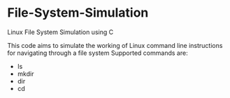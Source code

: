 # File-System-Simulation
Linux File System Simulation using C

This code aims to simulate the working of Linux command line instructions for navigating through a file system
Supported commands are:
- ls
- mkdir
- dir
- cd
